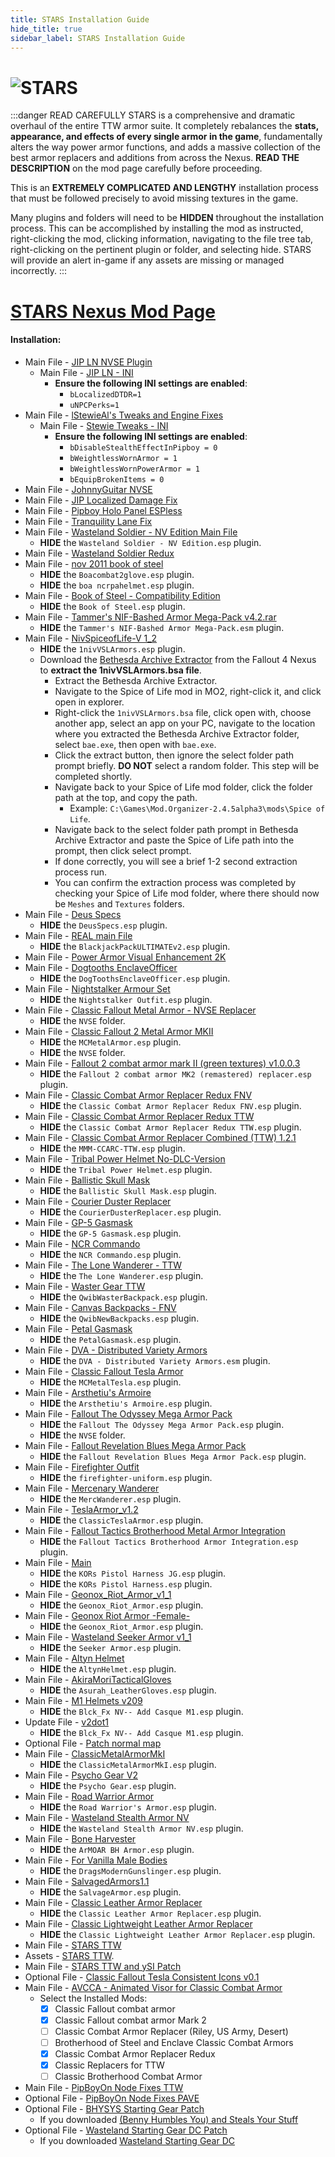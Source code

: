 ```yaml
---
title: STARS Installation Guide
hide_title: true
sidebar_label: STARS Installation Guide
---
```


# ![STARS](assets/stars.png)

:::danger READ CAREFULLY
STARS is a comprehensive and dramatic overhaul of the entire TTW armor suite. It completely rebalances the **stats, appearance, and effects of every single armor in the game**, fundamentally alters the way power armor functions, and adds a massive collection of the best armor replacers and additions from across the Nexus. **READ THE DESCRIPTION** on the mod page carefully before proceeding.

This is an **EXTREMELY COMPLICATED AND LENGTHY** installation process that must be followed precisely to avoid missing textures in the game.

Many plugins and folders will need to be **HIDDEN** throughout the installation process. This can be accomplished by installing the mod as instructed, right-clicking the mod, clicking information, navigating to the file tree tab, right-clicking on the pertinent plugin or folder, and selecting hide. STARS will provide an alert in-game if any assets are missing or managed incorrectly.
:::

# [STARS Nexus Mod Page](https://www.nexusmods.com/newvegas/mods/76016)

#### Installation:

- Main File - [JIP LN NVSE Plugin](https://www.nexusmods.com/newvegas/mods/58277)
  - Main File - [JIP LN - INI](https://www.nexusmods.com/newvegas/mods/58277?tab=files&file_id=1000114298&nmm=1)
    - **Ensure the following INI settings are enabled**:
      - `bLocalizedDTDR=1`
      - `uNPCPerks=1`
- Main File - [lStewieAl's Tweaks and Engine Fixes](https://www.nexusmods.com/newvegas/mods/66347)
  - Main File - [Stewie Tweaks - INI](https://www.nexusmods.com/newvegas/mods/66347?tab=files&file_id=1000054871&nmm=1)
    - **Ensure the following INI settings are enabled**:
      - `bDisableStealthEffectInPipboy = 0`
      - `bWeightlessWornArmor = 1`
      - `bWeightlessWornPowerArmor = 1`
      - `bEquipBrokenItems = 0`
- Main File - [JohnnyGuitar NVSE](https://www.nexusmods.com/newvegas/mods/66927)
- Main File - [JIP Localized Damage Fix](https://www.nexusmods.com/newvegas/mods/76330)
- Main File - [Pipboy Holo Panel ESPless](https://www.nexusmods.com/newvegas/mods/86483)
- Main File - [Tranquility Lane Fix](https://www.nexusmods.com/newvegas/mods/77018?tab=files&file_id=1000094179&nmm=1)
- Main File - [Wasteland Soldier - NV Edition Main File](https://www.nexusmods.com/newvegas/mods/46278?tab=files&file_id=105348&nmm=1)
  - **HIDE** the `Wasteland Soldier - NV Edition.esp` plugin.
- Main File - [Wasteland Soldier Redux](https://www.nexusmods.com/newvegas/mods/74025?tab=files&file_id=1000082462&nmm=1)
- Main File - [nov 2011 book of steel](https://www.nexusmods.com/newvegas/mods/39873?tab=files&file_id=100462&nmm=1)
  - **HIDE** the `Boacombat2glove.esp` plugin.
  - **HIDE** the `boa ncrpahelmet.esp` plugin.
- Main File - [Book of Steel - Compatibility Edition](https://www.nexusmods.com/newvegas/mods/60666?tab=files&file_id=1000044227&nmm=1)
  - **HIDE** the `Book of Steel.esp` plugin.
- Main File - [Tammer's NIF-Bashed Armor Mega-Pack v4.2.rar](https://drive.google.com/file/d/1m3LUeY-z_Fm_S9MayG41ZUw-jgvrJkVu/view?usp=drive_link)
  - **HIDE** the `Tammer's NIF-Bashed Armor Mega-Pack.esm` plugin.
- Main File - [NivSpiceofLife-V 1_2](https://www.nexusmods.com/newvegas/mods/44476?tab=files&file_id=1000000585&nmm=1)
  - **HIDE** the `1nivVSLArmors.esp` plugin.
  - Download the [Bethesda Archive Extractor](https://www.nexusmods.com/fallout4/mods/78?tab=files&file_id=145001) from the Fallout 4 Nexus to **extract the 1nivVSLArmors.bsa file**.
    - Extract the Bethesda Archive Extractor.
    - Navigate to the Spice of Life mod in MO2, right-click it, and click open in explorer.
    - Right-click the `1nivVSLArmors.bsa` file, click open with, choose another app, select an app on your PC, navigate to the location where you extracted the Bethesda Archive Extractor folder, select `bae.exe`, then open with `bae.exe`.
    - Click the extract button, then ignore the select folder path prompt briefly. **DO NOT** select a random folder. This step will be completed shortly.
    - Navigate back to your Spice of Life mod folder, click the folder path at the top, and copy the path.
      - Example: `C:\Games\Mod.Organizer-2.4.5alpha3\mods\Spice of Life`.
    - Navigate back to the select folder path prompt in Bethesda Archive Extractor and paste the Spice of Life path into the prompt, then click select prompt.
    - If done correctly, you will see a brief 1-2 second extraction process run.
    - You can confirm the extraction process was completed by checking your Spice of Life mod folder, where there should now be `Meshes` and `Textures` folders.
- Main File - [Deus Specs](https://www.nexusmods.com/newvegas/mods/76125?tab=files&file_id=1000090887&nmm=1)
  - **HIDE** the `DeusSpecs.esp` plugin.
- Main File - [REAL main File](https://www.nexusmods.com/newvegas/mods/63745?tab=files&file_id=1000043981&nmm=1)
  - **HIDE** the `BlackjackPackULTIMATEv2.esp` plugin.
- Main File - [Power Armor Visual Enhancement 2K](https://www.nexusmods.com/newvegas/mods/74786?tab=files&file_id=1000096097&nmm=1)
- Main File - [Dogtooths EnclaveOfficer](https://www.nexusmods.com/newvegas/mods/70483?tab=files&file_id=1000068030&nmm=1)
  - **HIDE** the `DogToothsEnclaveOfficer.esp` plugin.
- Main File - [Nightstalker Armour Set](https://www.nexusmods.com/newvegas/mods/66399?tab=files&file_id=1000051772&nmm=1)
  - **HIDE** the `Nightstalker Outfit.esp` plugin.
- Main File - [Classic Fallout Metal Armor - NVSE Replacer](https://www.nexusmods.com/newvegas/mods/80930?tab=files&file_id=1000110156&nmm=1)
  - **HIDE** the `NVSE` folder.
- Main File - [Classic Fallout 2 Metal Armor MKII](https://www.nexusmods.com/newvegas/mods/79493?tab=files&file_id=1000108502&nmm=1)
  - **HIDE** the `MCMetalArmor.esp` plugin.
  - **HIDE** the `NVSE` folder.
- Main File - [Fallout 2 combat armor mark II (green textures) v1.0.0.3](https://www.nexusmods.com/newvegas/mods/78947?tab=files&file_id=1000102214&nmm=1)
  - **HIDE** the `Fallout 2 combat armor MK2 (remastered) replacer.esp` plugin.
- Main File - [Classic Combat Armor Replacer Redux FNV](https://www.nexusmods.com/newvegas/mods/77658?tab=files&file_id=1000096873&nmm=1)
  - **HIDE** the `Classic Combat Armor Replacer Redux FNV.esp` plugin.
- Main File - [Classic Combat Armor Replacer Redux TTW](https://www.nexusmods.com/newvegas/mods/77858?tab=files&file_id=1000097245&nmm=1)
  - **HIDE** the `Classic Combat Armor Replacer Redux TTW.esp` plugin.
- Main File - [Classic Combat Armor Replacer Combined (TTW) 1.2.1](https://www.nexusmods.com/newvegas/mods/78343?tab=files&file_id=1000105042&nmm=1)
  - **HIDE** the `MMM-CCARC-TTW.esp` plugin.
- Main File - [Tribal Power Helmet No-DLC-Version](https://www.nexusmods.com/newvegas/mods/65594?tab=files&file_id=1000049071&nmm=1)
  - **HIDE** the `Tribal Power Helmet.esp` plugin.
- Main File - [Ballistic Skull Mask](https://www.nexusmods.com/newvegas/mods/69388?tab=files&file_id=1000078780&nmm=1)
  - **HIDE** the `Ballistic Skull Mask.esp` plugin.
- Main File - [Courier Duster Replacer](https://www.nexusmods.com/newvegas/mods/75004?tab=files&file_id=1000096304&nmm=1)
  - **HIDE** the `CourierDusterReplacer.esp` plugin.
- Main File - [GP-5 Gasmask](https://www.nexusmods.com/newvegas/mods/72282?tab=files&file_id=1000076038&nmm=1)
  - **HIDE** the `GP-5 Gasmask.esp` plugin.
- Main File - [NCR Commando](https://www.nexusmods.com/newvegas/mods/75821?tab=files&file_id=1000099356&nmm=1)
  - **HIDE** the `NCR Commando.esp` plugin.
- Main File - [The Lone Wanderer - TTW](https://www.nexusmods.com/newvegas/mods/77281?tab=files&file_id=1000095504&nmm=1)
  - **HIDE** the `The Lone Wanderer.esp` plugin.
- Main File - [Waster Gear TTW](https://www.nexusmods.com/newvegas/mods/78845?tab=files&file_id=1000100597&nmm=1)
  - **HIDE** the `QwibWasterBackpack.esp` plugin.
- Main File - [Canvas Backpacks - FNV](https://www.nexusmods.com/newvegas/mods/71510?tab=files&file_id=1000101108&nmm=1)
  - **HIDE** the `QwibNewBackpacks.esp` plugin.
- Main File - [Petal Gasmask](https://www.nexusmods.com/newvegas/mods/73963?tab=files&file_id=1000122538&nmm=1)
  - **HIDE** the `PetalGasmask.esp` plugin.
- Main File - [DVA - Distributed Variety Armors](https://www.nexusmods.com/newvegas/mods/79331?tab=files&file_id=1000118549&nmm=1)
  - **HIDE** the `DVA - Distributed Variety Armors.esm` plugin.
- Main File - [Classic Fallout Tesla Armor](https://www.nexusmods.com/newvegas/mods/80372?tab=files&file_id=1000106489&nmm=1)
  - **HIDE** the `MCMetalTesla.esp` plugin.
- Main File - [Arsthetiu's Armoire](https://www.nexusmods.com/newvegas/mods/79001?tab=files&file_id=1000118461&nmm=1)
  - **HIDE** the `Arsthetiu's Armoire.esp` plugin.
- Main File - [Fallout The Odyssey Mega Armor Pack](https://www.nexusmods.com/newvegas/mods/79313?tab=files&file_id=1000102384&nmm=1)
  - **HIDE** the `Fallout The Odyssey Mega Armor Pack.esp` plugin.
  - **HIDE** the `NVSE` folder.
- Main File - [Fallout Revelation Blues Mega Armor Pack](https://www.nexusmods.com/newvegas/mods/79310?tab=files&file_id=1000102376&nmm=1)
  - **HIDE** the `Fallout Revelation Blues Mega Armor Pack.esp` plugin.
- Main File - [Firefighter Outfit](https://www.nexusmods.com/newvegas/mods/80915?tab=files&file_id=1000108242&nmm=1)
  - **HIDE** the `firefighter-uniform.esp` plugin.
- Main File - [Mercenary Wanderer](https://www.nexusmods.com/newvegas/mods/47855?tab=files&file_id=109223&nmm=1)
  - **HIDE** the `MercWanderer.esp` plugin.
- Main File - [TeslaArmor_v1.2](https://www.nexusmods.com/newvegas/mods/74702?tab=files&file_id=1000097484&nmm=1)
  - **HIDE** the `ClassicTeslaArmor.esp` plugin.
- Main File - [Fallout Tactics Brotherhood Metal Armor Integration](https://www.nexusmods.com/newvegas/mods/70112?tab=files&file_id=1000066456&nmm=1)
  - **HIDE** the `Fallout Tactics Brotherhood Armor Integration.esp` plugin.
- Main File - [Main](https://www.nexusmods.com/newvegas/mods/42333?tab=files&file_id=92513&nmm=1)
  - **HIDE** the `KORs Pistol Harness JG.esp` plugin.
  - **HIDE** the `KORs Pistol Harness.esp` plugin.
- Main File - [Geonox_Riot_Armor_v1_1](https://www.nexusmods.com/newvegas/mods/38887?tab=files&file_id=81472&nmm=1)
  - **HIDE** the `Geonox_Riot_Armor.esp` plugin.
- Main File - [Geonox Riot Armor -Female-](https://www.nexusmods.com/newvegas/mods/43844?tab=files&file_id=97667&nmm=1)
  - **HIDE** the `Geonox_Riot_Armor.esp` plugin.
- Main File - [Wasteland Seeker Armor v1_1](https://www.nexusmods.com/newvegas/mods/43760?tab=files&file_id=98009&nmm=1)
  - **HIDE** the `Seeker Armor.esp` plugin.
- Main File - [Altyn Helmet](https://www.nexusmods.com/newvegas/mods/75714?tab=files&file_id=1000089602&nmm=1)
  - **HIDE** the `AltynHelmet.esp` plugin.
- Main File - [AkiraMoriTacticalGloves](https://www.nexusmods.com/newvegas/mods/67981?tab=files&file_id=1000058612&nmm=1)
  - **HIDE** the `Asurah_LeatherGloves.esp` plugin.
- Main File - [M1 Helmets v209](https://www.nexusmods.com/newvegas/mods/40091?tab=files&file_id=85388&nmm=1)
  - **HIDE** the `Blck_Fx NV-- Add Casque M1.esp` plugin.
- Update File - [v2dot1](https://www.nexusmods.com/newvegas/mods/40091?tab=files&file_id=85557&nmm=1)
  - **HIDE** the `Blck_Fx NV-- Add Casque M1.esp` plugin.
- Optional File - [Patch normal map](https://www.nexusmods.com/newvegas/mods/40091?tab=files&file_id=85699&nmm=1)
- Main File - [ClassicMetalArmorMkI](https://www.nexusmods.com/newvegas/mods/67315?tab=files&file_id=1000065891&nmm=1)
  - **HIDE** the `ClassicMetalArmorMkI.esp` plugin.
- Main File - [Psycho Gear V2](https://www.nexusmods.com/newvegas/mods/58258?tab=files&file_id=1000026226&nmm=1)
  - **HIDE** the `Psycho Gear.esp` plugin.
- Main File - [Road Warrior Armor](https://www.nexusmods.com/newvegas/mods/38738?tab=files&file_id=80851&nmm=1)
  - **HIDE** the `Road Warrior's Armor.esp` plugin.
- Main File - [Wasteland Stealth Armor NV](https://www.nexusmods.com/newvegas/mods/59659?tab=files&file_id=1000030252&nmm=1)
  - **HIDE** the `Wasteland Stealth Armor NV.esp` plugin.
- Main File - [Bone Harvester](https://www.nexusmods.com/newvegas/mods/69728?tab=files&file_id=1000068588&nmm=1)
  - **HIDE** the `ArMOAR BH Armor.esp` plugin.
- Main File - [For Vanilla Male Bodies](https://www.nexusmods.com/newvegas/mods/48848?tab=files&file_id=1000000074&nmm=1)
  - **HIDE** the `DragsModernGunslinger.esp` plugin.
- Main File - [SalvagedArmors1.1](https://www.nexusmods.com/newvegas/mods/64296?tab=files&file_id=1000044955&nmm=1)
  - **HIDE** the `SalvageArmor.esp` plugin.
- Main File - [Classic Leather Armor Replacer](https://www.nexusmods.com/newvegas/mods/69594?tab=files&file_id=1000097174&nmm=1)
  - **HIDE** the `Classic Leather Armor Replacer.esp` plugin.
- Main File - [Classic Lightweight Leather Armor Replacer](https://www.nexusmods.com/newvegas/mods/69594?tab=files&file_id=1000097176&nmm=1)
  - **HIDE** the `Classic Lightweight Leather Armor Replacer.esp` plugin.
- Main File - [STARS TTW](https://www.nexusmods.com/newvegas/mods/76016?tab=files)
- Assets - [STARS TTW](https://www.nexusmods.com/newvegas/mods/76016?tab=files).
- Main File - [STARS TTW and ySI Patch](https://www.nexusmods.com/newvegas/mods/76509)
- Optional File - [Classic Fallout Tesla Consistent Icons v0.1](https://www.nexusmods.com/newvegas/mods/80347?tab=description)
- Main File - [AVCCA - Animated Visor for Classic Combat Armor](https://www.nexusmods.com/newvegas/mods/81974)
  - Select the Installed Mods:
    - [x] Classic Fallout combat armor
    - [x] Classic Fallout combat armor Mark 2
    - [ ] Classic Combat Armor Replacer (Riley, US Army, Desert)
    - [ ] Brotherhood of Steel and Enclave Classic Combat Armors
    - [x] Classic Combat Armor Replacer Redux
    - [x] Classic Replacers for TTW
    - [ ] Classic Brotherhood Combat Armor
- Main File - [PipBoyOn Node Fixes TTW](https://www.nexusmods.com/newvegas/mods/81775)
- Optional File - [PipBoyOn Node Fixes PAVE](https://www.nexusmods.com/newvegas/mods/81775)
- Optional File - [BHYSYS Starting Gear Patch](https://www.nexusmods.com/newvegas/mods/76016?tab=files)
  - If you downloaded [(Benny Humbles You) and Steals Your Stuff](https://www.nexusmods.com/newvegas/mods/71112)
- Optional File - [Wasteland Starting Gear DC Patch](https://www.nexusmods.com/newvegas/mods/76016?tab=files)
  - If you downloaded [Wasteland Starting Gear DC](https://www.nexusmods.com/newvegas/mods/75789)
